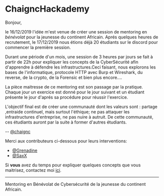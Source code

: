 # ChaigncHackademy

Bonjour,

le 16/12/2019 l'idée m'est venue de créer une session de mentoring en *bénévolat* pour la jeunesse du continent Africain.
Aprés quelques heures de recrutement, le 17/12/2019 nous étions déjà 20 étudiants sur le discord pour commencer la première session.

Durant une période d'un mois, une session de 3 heures par jours se fait à partir de 22h pour expliquer les concepts de la CyberSécurité afin d'apprendre à défendre les infrastructures.Ceci faisant, nous explorons les bases de l'informatique, protocole HTTP avec Burp et Wireshark, du reverse, de la crypto, de la Forensic et bien plus encore....

La pièce maitresse de ce mentoring est son passage par la pratique. Chaque jour un exercice est donné pour le jour suivant et un étudiant présente le jour d'aprés sa procédure pour réussir l'exercice.

L'objectif final est de créer une communauté dont les valeurs sont : partage ,entraide continuel, mais surtout l'éthique; ne pas attaquer les infrastructures d'entreprise, ne pas nuire à autruit. De cette communauté, ces étudiants auront par la suite à former d'autres étudiants.

-- [@chaignc][@chaignc]

Merci aux contributeurs ci-dessous pour leurs interventions:
* [@Grenadine][@Grenadine]
* [@SaxX][@SaxX]

Si **vous** avez du temps pour expliquer quelques concepts que vous maitrisez, contactez moi [ici][@chaignc].

---
Mentoring en Bénévolat de Cybersécurité de la jeunesse du continent Africain.

[@chaignc]:https://twitter.com/chaignc
[hexpresso]:https://hexpresso.github.io
[@Grenadine]:https://twitter.com/Greynardine
[@SaxX]:https://twitter.com/_saxx_
